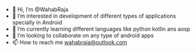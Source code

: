 - 👋 Hi, I’m @WahabRaja
- 👀 I’m interested in development of different types of applications specially in Android
- 🌱 I’m currently learning different languages like python kotlin ans aosp
- 💞️ I’m looking to collaborate on any type of android apps 
- 📫 How to reach me wahabraja@outlook.com

<!---
WahabRaja/WahabRaja is a ✨ special ✨ repository because its `README.md` (this file) appears on your GitHub profile.
You can click the Preview link to take a look at your changes.
--->
